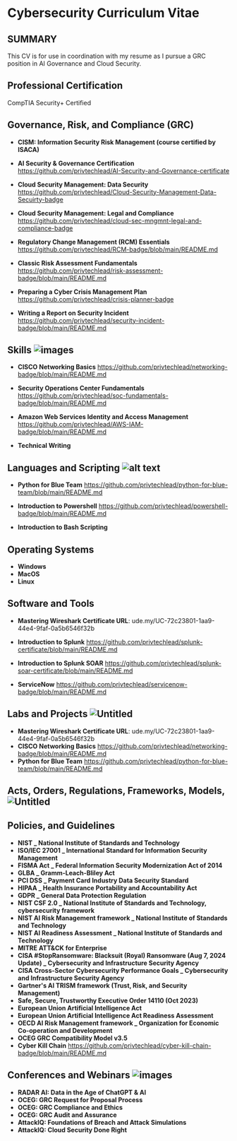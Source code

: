 # Cybersecurity Curriculum Vitae

## SUMMARY
This CV is for use in coordination with my resume as I pursue a GRC position in AI Governance and Cloud Security. 

## Professional Certification  
CompTIA Security+ Certified



## Governance, Risk, and Compliance (GRC)  

* __CISM: Information Security Risk Management (course certified by ISACA)__

* __AI Security & Governance Certification__
https://github.com/privtechlead/AI-Security-and-Governance-certificate

* __Cloud Security Management: Data Security__
https://github.com/privtechlead/Cloud-Security-Management-Data-Secuirty-badge

* __Cloud Security Management: Legal and Compliance__
https://github.com/privtechlead/cloud-sec-mngmnt-legal-and-compliance-badge
  
* __Regulatory Change Management (RCM) Essentials__
https://github.com/privtechlead/RCM-badge/blob/main/README.md

* __Classic Risk Assessment Fundamentals__
https://github.com/privtechlead/risk-assessment-badge/blob/main/README.md

*  __Preparing a Cyber Crisis Management Plan__
https://github.com/privtechlead/crisis-planner-badge

* __Writing a Report on Security Incident__
https://github.com/privtechlead/security-incident-badge/blob/main/README.md


## Skills ![images](https://github.com/user-attachments/assets/f62ab3bd-db8e-48a9-8062-a90376835e79)


*  __CISCO Networking Basics__
https://github.com/privtechlead/networking-badge/blob/main/README.md

 * __Security Operations Center Fundamentals__
https://github.com/privtechlead/soc-fundamentals-badge/blob/main/README.md

 * __Amazon Web Services Identity and Access Management__
https://github.com/privtechlead/AWS-IAM-badge/blob/main/README.md

* __Technical Writing__


## Languages and Scripting   ![alt text](https://media.tenor.com/whgQwNlVvNkAAAAj/xero-code.gif)
* __Python for Blue Team__
https://github.com/privtechlead/python-for-blue-team/blob/main/README.md

*  __Introduction to Powershell__
https://github.com/privtechlead/powershell-badge/blob/main/README.md

* __Introduction to Bash Scripting__



## Operating Systems 

* __Windows__
* __MacOS__
* __Linux__


## Software and Tools  

* __Mastering Wireshark Certificate URL__:  ude.my/UC-72c23801-1aa9-44e4-9faf-0a5b6546f32b

* __Introduction to Splunk__
https://github.com/privtechlead/splunk-certificate/blob/main/README.md

* __Introduction to Splunk SOAR__
https://github.com/privtechlead/splunk-soar-certificate/blob/main/README.md

* __ServiceNow__
https://github.com/privtechlead/servicenow-badge/blob/main/README.md


## Labs and Projects   ![Untitled](https://github.com/user-attachments/assets/98c1eba0-8819-41f7-9e4f-875a4200eb5a)

* __Mastering Wireshark Certificate URL__:  ude.my/UC-72c23801-1aa9-44e4-9faf-0a5b6546f32b
* __CISCO Networking Basics__
https://github.com/privtechlead/networking-badge/blob/main/README.md
* __Python for Blue Team__
https://github.com/privtechlead/python-for-blue-team/blob/main/README.md


## Acts, Orders, Regulations, Frameworks, Models,   ![Untitled](https://github.com/user-attachments/assets/2d50030e-1759-43b9-8e62-f781e501c6b4)
## Policies, and Guidelines

* __NIST _ National Institute of Standards and Technology__
* __ISO/IEC 27001 _ International Standard for Information Security Management__
* __FISMA Act _ Federal Information Security Modernization Act of 2014__
* __GLBA _ Gramm-Leach-Bliley Act__
* __PCI DSS _ Payment Card Industry Data Security Standard__
* __HIPAA _ Health Insurance Portability and Accountability Act__
* __GDPR _ General Data Protection Regulation__
* __NIST CSF 2.0 _ National Institute of Standards and Technology, cybersecurity framework__
* __NIST AI Risk Management framework _ National Institute of Standards and Technology__
* __NIST AI Readiness Assessment _ National Institute of Standards and Technology__
* __MITRE ATT&CK for Enterprise__
* __CISA #StopRansomware: Blacksuit (Royal) Ransomware (Aug 7, 2024 Update) _ Cybersecurity and Infrastructure Security Agency__
* __CISA Cross-Sector Cybersecurity Performance Goals _ Cybersecurity and Infrastructure Security Agency__
* __Gartner's AI TRISM framework (Trust, Risk, and Security Management)__
* __Safe, Secure, Trustworthy Executive Order 14110 (Oct 2023)__
* __European Union Artificial Intelligence Act__
* __European Union Artificial Intelligence Act Readiness Assessment__
* __OECD AI Risk Management framework _ Organization for Economic Co-operation and Development__
* __OCEG GRC Compatibility Model v3.5__
* __Cyber Kill Chain__
https://github.com/privtechlead/cyber-kill-chain-badge/blob/main/README.md


## Conferences and Webinars ![images](https://github.com/user-attachments/assets/e7eb335c-8078-4c97-bc96-62c1d6e2e53b)

* __RADAR AI: Data in the Age of ChatGPT & AI__
* __OCEG: GRC Request for Proposal Process__
* __OCEG: GRC Compliance and Ethics__
* __OCEG: GRC Audit and Assurance__
* __AttackIQ: Foundations of Breach and Attack Simulations__
* __AttackIQ: Cloud Security Done Right__
